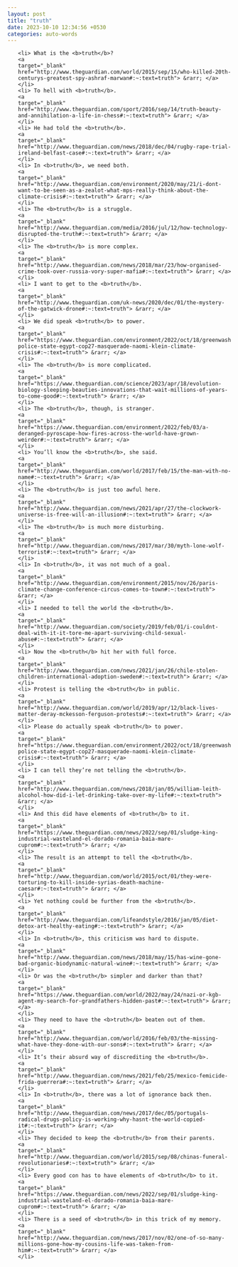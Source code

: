 ```yaml
---
layout: post
title: "truth"
date: 2023-10-10 12:34:56 +0530
categories: auto-words
---
```

<ol>

    <li> What is the <b>truth</b>?
    <a 
    target="_blank" 
    href="http://www.theguardian.com/world/2015/sep/15/who-killed-20th-centurys-greatest-spy-ashraf-marwan#:~:text=truth"> &rarr; </a>
    </li>
    <li> To hell with <b>truth</b>.
    <a 
    target="_blank" 
    href="http://www.theguardian.com/sport/2016/sep/14/truth-beauty-and-annihilation-a-life-in-chess#:~:text=truth"> &rarr; </a>
    </li>
    <li> He had told the <b>truth</b>.
    <a 
    target="_blank" 
    href="http://www.theguardian.com/news/2018/dec/04/rugby-rape-trial-ireland-belfast-case#:~:text=truth"> &rarr; </a>
    </li>
    <li> In <b>truth</b>, we need both.
    <a 
    target="_blank" 
    href="http://www.theguardian.com/environment/2020/may/21/i-dont-want-to-be-seen-as-a-zealot-what-mps-really-think-about-the-climate-crisis#:~:text=truth"> &rarr; </a>
    </li>
    <li> The <b>truth</b> is a struggle.
    <a 
    target="_blank" 
    href="http://www.theguardian.com/media/2016/jul/12/how-technology-disrupted-the-truth#:~:text=truth"> &rarr; </a>
    </li>
    <li> The <b>truth</b> is more complex.
    <a 
    target="_blank" 
    href="http://www.theguardian.com/news/2018/mar/23/how-organised-crime-took-over-russia-vory-super-mafia#:~:text=truth"> &rarr; </a>
    </li>
    <li> I want to get to the <b>truth</b>.
    <a 
    target="_blank" 
    href="http://www.theguardian.com/uk-news/2020/dec/01/the-mystery-of-the-gatwick-drone#:~:text=truth"> &rarr; </a>
    </li>
    <li> We did speak <b>truth</b> to power.
    <a 
    target="_blank" 
    href="https://www.theguardian.com/environment/2022/oct/18/greenwashing-police-state-egypt-cop27-masquerade-naomi-klein-climate-crisis#:~:text=truth"> &rarr; </a>
    </li>
    <li> The <b>truth</b> is more complicated.
    <a 
    target="_blank" 
    href="https://www.theguardian.com/science/2023/apr/18/evolution-biology-sleeping-beauties-innovations-that-wait-millions-of-years-to-come-good#:~:text=truth"> &rarr; </a>
    </li>
    <li> The <b>truth</b>, though, is stranger.
    <a 
    target="_blank" 
    href="https://www.theguardian.com/environment/2022/feb/03/a-deranged-pyroscape-how-fires-across-the-world-have-grown-weirder#:~:text=truth"> &rarr; </a>
    </li>
    <li> You’ll know the <b>truth</b>, she said.
    <a 
    target="_blank" 
    href="http://www.theguardian.com/world/2017/feb/15/the-man-with-no-name#:~:text=truth"> &rarr; </a>
    </li>
    <li> The <b>truth</b> is just too awful here.
    <a 
    target="_blank" 
    href="http://www.theguardian.com/news/2021/apr/27/the-clockwork-universe-is-free-will-an-illusion#:~:text=truth"> &rarr; </a>
    </li>
    <li> The <b>truth</b> is much more disturbing.
    <a 
    target="_blank" 
    href="http://www.theguardian.com/news/2017/mar/30/myth-lone-wolf-terrorist#:~:text=truth"> &rarr; </a>
    </li>
    <li> In <b>truth</b>, it was not much of a goal.
    <a 
    target="_blank" 
    href="http://www.theguardian.com/environment/2015/nov/26/paris-climate-change-conference-circus-comes-to-town#:~:text=truth"> &rarr; </a>
    </li>
    <li> I needed to tell the world the <b>truth</b>.
    <a 
    target="_blank" 
    href="http://www.theguardian.com/society/2019/feb/01/i-couldnt-deal-with-it-it-tore-me-apart-surviving-child-sexual-abuse#:~:text=truth"> &rarr; </a>
    </li>
    <li> Now the <b>truth</b> hit her with full force.
    <a 
    target="_blank" 
    href="http://www.theguardian.com/news/2021/jan/26/chile-stolen-children-international-adoption-sweden#:~:text=truth"> &rarr; </a>
    </li>
    <li> Protest is telling the <b>truth</b> in public.
    <a 
    target="_blank" 
    href="http://www.theguardian.com/world/2019/apr/12/black-lives-matter-deray-mckesson-ferguson-protests#:~:text=truth"> &rarr; </a>
    </li>
    <li> Please do actually speak <b>truth</b> to power.
    <a 
    target="_blank" 
    href="https://www.theguardian.com/environment/2022/oct/18/greenwashing-police-state-egypt-cop27-masquerade-naomi-klein-climate-crisis#:~:text=truth"> &rarr; </a>
    </li>
    <li> I can tell they’re not telling the <b>truth</b>.
    <a 
    target="_blank" 
    href="http://www.theguardian.com/news/2018/jan/05/william-leith-alcohol-how-did-i-let-drinking-take-over-my-life#:~:text=truth"> &rarr; </a>
    </li>
    <li> And this did have elements of <b>truth</b> to it.
    <a 
    target="_blank" 
    href="https://www.theguardian.com/news/2022/sep/01/sludge-king-industrial-wasteland-el-dorado-romania-baia-mare-cuprom#:~:text=truth"> &rarr; </a>
    </li>
    <li> The result is an attempt to tell the <b>truth</b>.
    <a 
    target="_blank" 
    href="http://www.theguardian.com/world/2015/oct/01/they-were-torturing-to-kill-inside-syrias-death-machine-caesar#:~:text=truth"> &rarr; </a>
    </li>
    <li> Yet nothing could be further from the <b>truth</b>.
    <a 
    target="_blank" 
    href="http://www.theguardian.com/lifeandstyle/2016/jan/05/diet-detox-art-healthy-eating#:~:text=truth"> &rarr; </a>
    </li>
    <li> In <b>truth</b>, this criticism was hard to dispute.
    <a 
    target="_blank" 
    href="http://www.theguardian.com/news/2018/may/15/has-wine-gone-bad-organic-biodynamic-natural-wine#:~:text=truth"> &rarr; </a>
    </li>
    <li> Or was the <b>truth</b> simpler and darker than that?
    <a 
    target="_blank" 
    href="https://www.theguardian.com/world/2022/may/24/nazi-or-kgb-agent-my-search-for-grandfathers-hidden-past#:~:text=truth"> &rarr; </a>
    </li>
    <li> They need to have the <b>truth</b> beaten out of them.
    <a 
    target="_blank" 
    href="http://www.theguardian.com/world/2016/feb/03/the-missing-what-have-they-done-with-our-sons#:~:text=truth"> &rarr; </a>
    </li>
    <li> It’s their absurd way of discrediting the <b>truth</b>.
    <a 
    target="_blank" 
    href="http://www.theguardian.com/news/2021/feb/25/mexico-femicide-frida-guerrera#:~:text=truth"> &rarr; </a>
    </li>
    <li> In <b>truth</b>, there was a lot of ignorance back then.
    <a 
    target="_blank" 
    href="http://www.theguardian.com/news/2017/dec/05/portugals-radical-drugs-policy-is-working-why-hasnt-the-world-copied-it#:~:text=truth"> &rarr; </a>
    </li>
    <li> They decided to keep the <b>truth</b> from their parents.
    <a 
    target="_blank" 
    href="http://www.theguardian.com/world/2015/sep/08/chinas-funeral-revolutionaries#:~:text=truth"> &rarr; </a>
    </li>
    <li> Every good con has to have elements of <b>truth</b> to it.
    <a 
    target="_blank" 
    href="https://www.theguardian.com/news/2022/sep/01/sludge-king-industrial-wasteland-el-dorado-romania-baia-mare-cuprom#:~:text=truth"> &rarr; </a>
    </li>
    <li> There is a seed of <b>truth</b> in this trick of my memory.
    <a 
    target="_blank" 
    href="http://www.theguardian.com/news/2017/nov/02/one-of-so-many-millions-gone-how-my-cousins-life-was-taken-from-him#:~:text=truth"> &rarr; </a>
    </li>